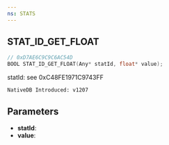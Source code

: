 ```yaml
---
ns: STATS
---
```

## STAT_ID_GET_FLOAT

```c
// 0xD7AE6C9C9C6AC54D
BOOL STAT_ID_GET_FLOAT(Any* statId, float* value);
```

statId: see 0xC48FE1971C9743FF

```
NativeDB Introduced: v1207
```

## Parameters
* **statId**:
* **value**:
